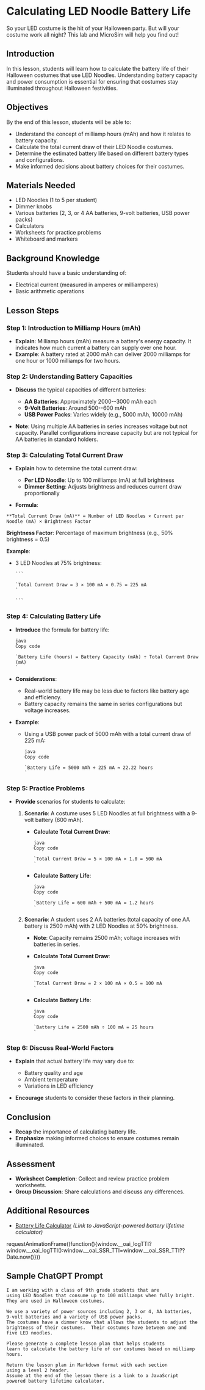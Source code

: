 # Calculating LED Noodle Battery Life

So your LED costume is the hit of your Halloween party.
But will your costume work all night?  This lab
and MicroSim will help you find out!

## Introduction

In this lesson, students will learn how to calculate the battery life of their Halloween costumes that use LED Noodles. Understanding battery capacity and power consumption is essential for ensuring that costumes stay illuminated throughout Halloween festivities.

## Objectives

By the end of this lesson, students will be able to:

-   Understand the concept of milliamp hours (mAh) and how it relates to battery capacity.
-   Calculate the total current draw of their LED Noodle costumes.
-   Determine the estimated battery life based on different battery types and configurations.
-   Make informed decisions about battery choices for their costumes.

## Materials Needed

-   LED Noodles (1 to 5 per student)
-   Dimmer knobs
-   Various batteries (2, 3, or 4 AA batteries, 9-volt batteries, USB power packs)
-   Calculators
-   Worksheets for practice problems
-   Whiteboard and markers

## Background Knowledge

Students should have a basic understanding of:

-   Electrical current (measured in amperes or milliamperes)
-   Basic arithmetic operations

## Lesson Steps

### Step 1: Introduction to Milliamp Hours (mAh)

-   **Explain**: Milliamp hours (mAh) measure a battery's energy capacity. It indicates how much current a battery can supply over one hour.
-   **Example**: A battery rated at 2000 mAh can deliver 2000 milliamps for one hour or 1000 milliamps for two hours.

### Step 2: Understanding Battery Capacities

-   **Discuss** the typical capacities of different batteries:

    -   **AA Batteries**: Approximately 2000--3000 mAh each
    -   **9-Volt Batteries**: Around 500--600 mAh
    -   **USB Power Packs**: Varies widely (e.g., 5000 mAh, 10000 mAh)
-   **Note**: Using multiple AA batteries in series increases voltage but not capacity. Parallel configurations increase capacity but are not typical for AA batteries in standard holders.

### Step 3: Calculating Total Current Draw

-   **Explain** how to determine the total current draw:

    -   **Per LED Noodle**: Up to 100 milliamps (mA) at full brightness
    -   **Dimmer Setting**: Adjusts brightness and reduces current draw proportionally
-   **Formula**:

```
**Total Current Draw (mA)** = Number of LED Noodles × Current per Noodle (mA) × Brightness Factor
```
**Brightness Factor**: Percentage of maximum brightness (e.g., 50% brightness = 0.5)

**Example**:

-   3 LED Noodles at 75% brightness:

        ```

        `Total Current Draw = 3 × 100 mA × 0.75 = 225 mA
        `

        ```

### Step 4: Calculating Battery Life

-   **Introduce** the formula for battery life:

    ```
    java
    Copy code

    `Battery Life (hours) = Battery Capacity (mAh) ÷ Total Current Draw (mA)
    `

    ```

-   **Considerations**:

    -   Real-world battery life may be less due to factors like battery age and efficiency.
    -   Battery capacity remains the same in series configurations but voltage increases.
-   **Example**:

    -   Using a USB power pack of 5000 mAh with a total current draw of 225 mA:

        ```
        java
        Copy code

        `Battery Life = 5000 mAh ÷ 225 mA ≈ 22.22 hours
        `

        ```

### Step 5: Practice Problems

-   **Provide** scenarios for students to calculate:

    1.  **Scenario**: A costume uses 5 LED Noodles at full brightness with a 9-volt battery (600 mAh).

        -   **Calculate Total Current Draw**:

            ```
            java
            Copy code

            `Total Current Draw = 5 × 100 mA × 1.0 = 500 mA
            `

            ```

        -   **Calculate Battery Life**:

            ```
            java
            Copy code

            `Battery Life = 600 mAh ÷ 500 mA = 1.2 hours
            `

            ```

    2.  **Scenario**: A student uses 2 AA batteries (total capacity of one AA battery is 2500 mAh) with 2 LED Noodles at 50% brightness.

        -   **Note**: Capacity remains 2500 mAh; voltage increases with batteries in series.

        -   **Calculate Total Current Draw**:

            ```
            java
            Copy code

            `Total Current Draw = 2 × 100 mA × 0.5 = 100 mA
            `

            ```

        -   **Calculate Battery Life**:

            ```
            java
            Copy code

            `Battery Life = 2500 mAh ÷ 100 mA = 25 hours
            `

            ```

### Step 6: Discuss Real-World Factors

-   **Explain** that actual battery life may vary due to:

    -   Battery quality and age
    -   Ambient temperature
    -   Variations in LED efficiency
-   **Encourage** students to consider these factors in their planning.

## Conclusion

-   **Recap** the importance of calculating battery life.
-   **Emphasize** making informed choices to ensure costumes remain illuminated.

## Assessment

-   **Worksheet Completion**: Collect and review practice problem worksheets.
-   **Group Discussion**: Share calculations and discuss any differences.

## Additional Resources

-   [Battery Life Calculator](#) *(Link to JavaScript-powered battery lifetime calculator)*

requestAnimationFrame((function(){window.\_\_oai\_logTTI?window.\_\_oai\_logTTI():window.\_\_oai\_SSR\_TTI=window.\_\_oai\_SSR\_TTI??Date.now()}))
 

## Sample ChatGPT Prompt

```linenums="0"
I am working with a class of 9th grade students that are
using LED Noodles that consume up to 100 milliamps when fully bright.
They are used in Halloween costumes.

We use a variety of power sources including 2, 3 or 4, AA batteries,
9-volt batteries and a variety of USB power packs.
The costumes have a dimmer know that allows the students to adjust the brightness of their costumes.  Their costumes have between one and five LED noodles.

Please generate a complete lesson plan that helps students
learn to calculate the battery life of our costumes based on milliamp hours.

Return the lesson plan in Markdown format with each section
using a level 2 header.
Assume at the end of the lesson there is a link to a JavaScript powered battery lifetime calculator.
```
